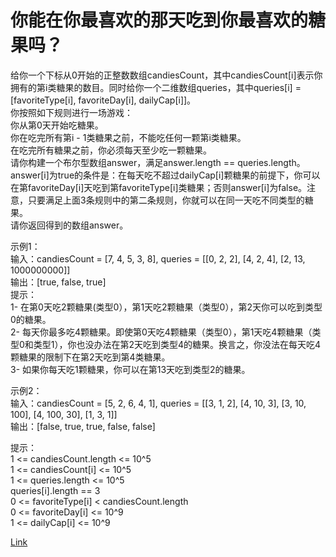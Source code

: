 <h1>你能在你最喜欢的那天吃到你最喜欢的糖果吗？</h1>

给你一个下标从0开始的正整数数组candiesCount，其中candiesCount[i]表示你拥有的第i类糖果的数目。同时给你一个二维数组queries，其中queries[i] = [favoriteType[i], favoriteDay[i], dailyCap[i]]。</br>
你按照如下规则进行一场游戏：</br>
你从第0天开始吃糖果。</br>
你在吃完所有第i - 1类糖果之前，不能吃任何一颗第i类糖果。</br>
在吃完所有糖果之前，你必须每天至少吃一颗糖果。</br>
请你构建一个布尔型数组answer，满足answer.length == queries.length。answer[i]为true的条件是：在每天吃不超过dailyCap[i]颗糖果的前提下，你可以在第favoriteDay[i]天吃到第favoriteType[i]类糖果；否则answer[i]为false。注意，只要满足上面3条规则中的第二条规则，你就可以在同一天吃不同类型的糖果。</br>
请你返回得到的数组answer。</br>

示例1：</br>
输入：candiesCount = [7, 4, 5, 3, 8], queries = [[0, 2, 2], [4, 2, 4], [2, 13, 1000000000]]</br>
输出：[true, false, true]</br>
提示：</br>
1- 在第0天吃2颗糖果(类型0），第1天吃2颗糖果（类型0），第2天你可以吃到类型0的糖果。</br>
2- 每天你最多吃4颗糖果。即使第0天吃4颗糖果（类型0），第1天吃4颗糖果（类型0和类型1），你也没办法在第2天吃到类型4的糖果。换言之，你没法在每天吃4颗糖果的限制下在第2天吃到第4类糖果。</br>
3- 如果你每天吃1颗糖果，你可以在第13天吃到类型2的糖果。</br>

示例2：</br>
输入：candiesCount = [5, 2, 6, 4, 1], queries = [[3, 1, 2], [4, 10, 3], [3, 10, 100], [4, 100, 30], [1, 3, 1]]</br>
输出：[false, true, true, false, false]</br>

提示：</br>
1 <= candiesCount.length <= 10^5</br>
1 <= candiesCount[i] <= 10^5</br>
1 <= queries.length <= 10^5</br>
queries[i].length == 3</br>
0 <= favoriteType[i] < candiesCount.length</br>
0 <= favoriteDay[i] <= 10^9</br>
1 <= dailyCap[i] <= 10^9</br>

[Link](https://leetcode-cn.com/problems/can-you-eat-your-favorite-candy-on-your-favorite-day/)